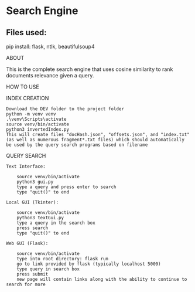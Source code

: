 # Search Engine
## Files used:
pip install:
flask,
ntlk,
beautifulsoup4

ABOUT

This is the complete search engine that uses cosine similarity to rank documents relevance given a query.

HOW TO USE

INDEX CREATION

    Download the DEV folder to the project folder
    python -m venv venv
    .\venv\Scripts\activate
    source venv/bin/activate
    python3 invertedIndex.py
    This will create files "docHash.json", "offsets.json", and "index.txt" (as well as numerous fragment*.txt files) which should automatically be used by the query search programs based on filename

QUERY SEARCH

    Text Interface:

        source venv/bin/activate
        python3 gui.py
        type a query and press enter to search
        type "quit()" to end
        
    Local GUI (Tkinter):

        source venv/bin/activate
        python3 textGui.py
        type a query in the search box
        press search
        type "quit()" to end
        
    Web GUI (Flask):
    
        source venv/bin/activate
        type into root directory: flask run
        go to link provided by flask (typically localhost 5000)
        type query in search box
        press submit
        new page will contain links along with the ability to continue to search for more
        



